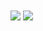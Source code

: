 <div id="stats">
  <img align="center" src="https://github-readme-stats.vercel.app/api?username=AlisonFDLHC&theme=synthwave&bg_color=45,#FFF,#000">
  <img align="center" src="https://github-readme-stats.vercel.app/api/top-langs/?username=AlisonFDLHC&layout=compact&theme=synthwave">
</div>
